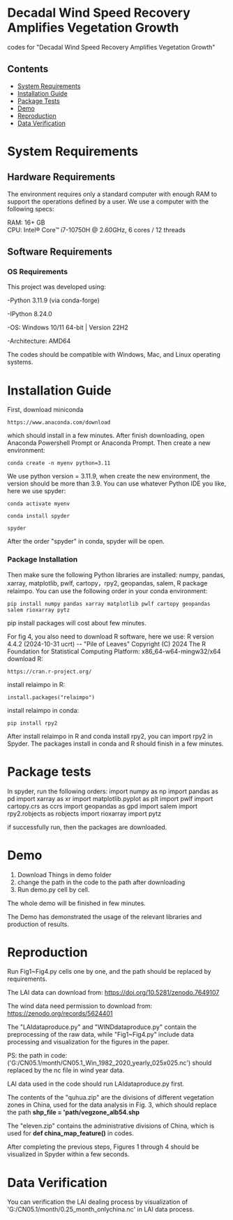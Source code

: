 # Decadal Wind Speed Recovery Amplifies Vegetation Growth
codes for "Decadal Wind Speed Recovery Amplifies Vegetation Growth"

## Contents
- [System Requirements](#system-requirements)
- [Installation Guide](#installation-guide)
- [Package Tests](#package-tests)
- [Demo](#demo)
- [Reproduction](#reproduction)
- [Data Verification](#data-verification)


# System Requirements
## Hardware Requirements
The environment requires only a standard computer with enough RAM to support the operations defined by a user. We use a computer with the following specs:

RAM: 16+ GB  
CPU: Intel® Core™ i7-10750H @ 2.60GHz, 6 cores / 12 threads

## Software Requirements

### OS Requirements

This project was developed using:

-Python 3.11.9 (via conda-forge)

-IPython 8.24.0

-OS: Windows 10/11 64-bit  |  Version 22H2 

-Architecture: AMD64

The codes should be compatible with Windows, Mac, and Linux operating systems.

# Installation Guide
First, download miniconda

```
https://www.anaconda.com/download
```
which should install in a few minutes.
After finish downloading, open Anaconda Powershell Prompt or  Anaconda Prompt.
Then create a new environment:
```
conda create -n myenv python=3.11
```
We use python version = 3.11.9, when create the new environment, the version should be more than 3.9.
You can use whatever Python IDE you like, here we use spyder:
```
conda activate myenv
```
```
conda install spyder
```
```
spyder
```
After the order "spyder" in conda, spyder will be open.

### Package Installation
Then make sure the following Python libraries are installed: numpy, pandas, xarray, matplotlib, pwlf, cartopy，rpy2, geopandas, salem, R package relaimpo. You can use the following order in your conda environment:
```
pip install numpy pandas xarray matplotlib pwlf cartopy geopandas salem rioxarray pytz
```
pip install packages will cost about few minutes.

For fig 4, you also need to download R software, here we use: R version 4.4.2 (2024-10-31 ucrt) -- "Pile of Leaves"
Copyright (C) 2024 The R Foundation for Statistical Computing
Platform: x86_64-w64-mingw32/x64
download R: 
```
https://cran.r-project.org/
```
install relaimpo in R:
```
install.packages("relaimpo")
```
install relaimpo in conda:
```
pip install rpy2
```
After install relaimpo in R and conda install rpy2, you can import rpy2 in Spyder.
The packages install in conda and R should finish in a few minutes.

# Package tests
In spyder, run the following orders:
import numpy as np
import pandas as pd
import xarray as xr
import matplotlib.pyplot as plt
import pwlf
import cartopy.crs as ccrs
import geopandas as gpd
import salem
import rpy2.robjects as robjects
import rioxarray
import pytz

if successfully run, then the packages are downloaded.

# Demo
1. Download Things in demo folder
2. change the path in the code to the path after downloading
3. Run demo.py cell by cell.

The whole demo will be finished in few minutes.

The Demo has demonstrated the usage of the relevant libraries and production of results. 

# Reproduction

Run Fig1~Fig4.py cells one by one, and the path should be replaced by requirements.

The LAI data can download from: https://doi.org/10.5281/zenodo.7649107

The wind data need permission to download from: https://zenodo.org/records/5624401

The "LAIdataproduce.py" and "WINDdataproduce.py"  contain the preprocessing of the raw data, while "Fig1~Fig4.py" include data processing and visualization for the figures in the paper.

PS: the path in code: ('G:/CN05.1/month/CN05.1_Win_1982_2020_yearly_025x025.nc') should replaced by the nc file in wind year data. 

LAI data used in the code should run LAIdataproduce.py first.

The contents of the "quhua.zip" are the divisions of different vegetation zones in China, used for the data analysis in Fig. 3, which should replace the path **shp_file = 'path/vegzone_alb54.shp**

The "eleven.zip" contains the administrative divisions of China, which is used for **def china_map_feature()** in codes.

After completing the previous steps, Figures 1 through 4 should be visualized in Spyder within a few seconds.


# Data Verification
You can verification the LAI dealing process by visualization of 'G:/CN05.1/month/0.25_month_onlychina.nc' in LAI data process.






